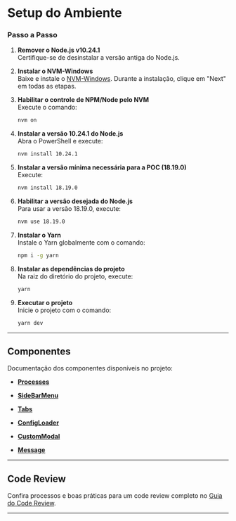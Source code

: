 # Setup do Ambiente

### Passo a Passo

1. **Remover o Node.js v10.24.1**  
    Certifique-se de desinstalar a versão antiga do Node.js.

2. **Instalar o NVM-Windows**  
    Baixe e instale o [NVM-Windows](https://github.com/coreybutler/nvm-windows). Durante a instalação, clique em "Next" em todas as etapas.

3. **Habilitar o controle de NPM/Node pelo NVM**  
    Execute o comando:  
    ```bash
    nvm on
    ```

4. **Instalar a versão 10.24.1 do Node.js**  
    Abra o PowerShell e execute:  
    ```bash
    nvm install 10.24.1
    ```

5. **Instalar a versão mínima necessária para a POC (18.19.0)**  
    Execute:  
    ```bash
    nvm install 18.19.0
    ```

6. **Habilitar a versão desejada do Node.js**  
    Para usar a versão 18.19.0, execute:  
    ```bash
    nvm use 18.19.0
    ```

7. **Instalar o Yarn**  
    Instale o Yarn globalmente com o comando:  
    ```bash
    npm i -g yarn
    ```

8. **Instalar as dependências do projeto**  
    Na raiz do diretório do projeto, execute:  
    ```bash
    yarn
    ```

9. **Executar o projeto**  
    Inicie o projeto com o comando:  
    ```bash
    yarn dev
    ```

---

## Componentes

Documentação dos componentes disponíveis no projeto:

- **[Processes](src/app/components/Processes/README.md)**  

- **[SideBarMenu](src/app/components/SidebarMenu/README.md)**  

- **[Tabs](src/app/components/Tabs/README.md)**  

- **[ConfigLoader](src/app/components/ConfigLoader/README.md)**  

- **[CustomModal](src/app/components/CustomModal/README.md)**  

- **[Message](src/app/components/ErrorsAlertsInfo/README.md)**  

---

## Code Review

Confira processos e boas práticas para um code review completo no [Guia do Code Review](/GuiaCodeReview.md).

---
